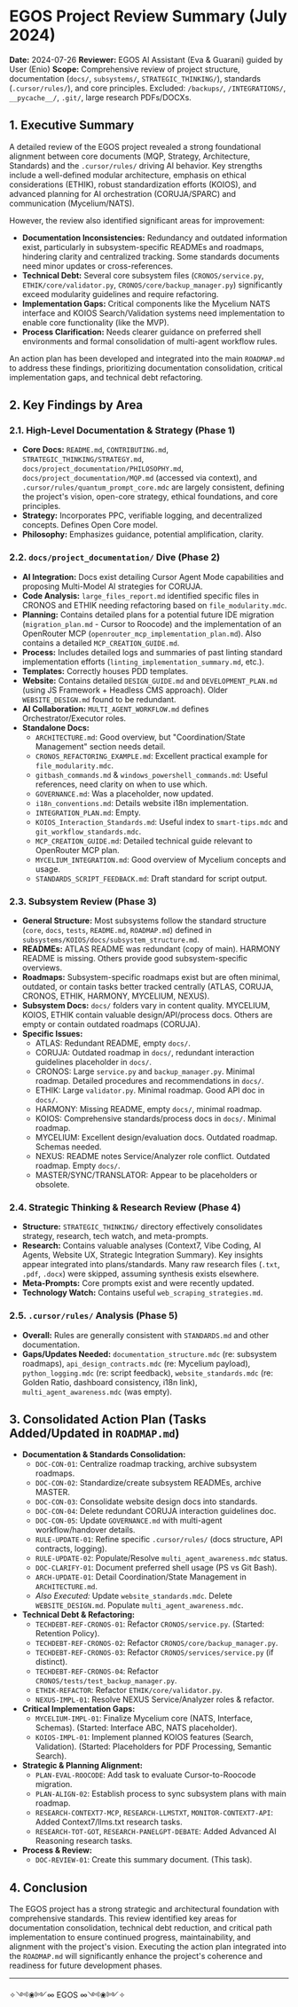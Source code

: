 # EGOS Project Review Summary (July 2024)

**Date:** 2024-07-26
**Reviewer:** EGOS AI Assistant (Eva & Guarani) guided by User (Enio)
**Scope:** Comprehensive review of project structure, documentation (`docs/`, `subsystems/`, `STRATEGIC_THINKING/`), standards (`.cursor/rules/`), and core principles. Excluded: `/backups/`, `/INTEGRATIONS/`, `__pycache__/`, `.git/`, large research PDFs/DOCXs.

## 1. Executive Summary

A detailed review of the EGOS project revealed a strong foundational alignment between core documents (MQP, Strategy, Architecture, Standards) and the `.cursor/rules/` driving AI behavior. Key strengths include a well-defined modular architecture, emphasis on ethical considerations (ETHIK), robust standardization efforts (KOIOS), and advanced planning for AI orchestration (CORUJA/SPARC) and communication (Mycelium/NATS).

However, the review also identified significant areas for improvement:

*   **Documentation Inconsistencies:** Redundancy and outdated information exist, particularly in subsystem-specific READMEs and roadmaps, hindering clarity and centralized tracking. Some standards documents need minor updates or cross-references.
*   **Technical Debt:** Several core subsystem files (`CRONOS/service.py`, `ETHIK/core/validator.py`, `CRONOS/core/backup_manager.py`) significantly exceed modularity guidelines and require refactoring.
*   **Implementation Gaps:** Critical components like the Mycelium NATS interface and KOIOS Search/Validation systems need implementation to enable core functionality (like the MVP).
*   **Process Clarification:** Needs clearer guidance on preferred shell environments and formal consolidation of multi-agent workflow rules.

An action plan has been developed and integrated into the main `ROADMAP.md` to address these findings, prioritizing documentation consolidation, critical implementation gaps, and technical debt refactoring.

## 2. Key Findings by Area

### 2.1. High-Level Documentation & Strategy (Phase 1)

*   **Core Docs:** `README.md`, `CONTRIBUTING.md`, `STRATEGIC_THINKING/STRATEGY.md`, `docs/project_documentation/PHILOSOPHY.md`, `docs/project_documentation/MQP.md` (accessed via context), and `.cursor/rules/quantum_prompt_core.mdc` are largely consistent, defining the project's vision, open-core strategy, ethical foundations, and core principles.
*   **Strategy:** Incorporates PPC, verifiable logging, and decentralized concepts. Defines Open Core model.
*   **Philosophy:** Emphasizes guidance, potential amplification, clarity.

### 2.2. `docs/project_documentation/` Dive (Phase 2)

*   **AI Integration:** Docs exist detailing Cursor Agent Mode capabilities and proposing Multi-Model AI strategies for CORUJA.
*   **Code Analysis:** `large_files_report.md` identified specific files in CRONOS and ETHIK needing refactoring based on `file_modularity.mdc`.
*   **Planning:** Contains detailed plans for a potential future IDE migration (`migration_plan.md` - Cursor to Roocode) and the implementation of an OpenRouter MCP (`openrouter_mcp_implementation_plan.md`). Also contains a detailed `MCP_CREATION_GUIDE.md`.
*   **Process:** Includes detailed logs and summaries of past linting standard implementation efforts (`linting_implementation_summary.md`, etc.).
*   **Templates:** Correctly houses PDD templates.
*   **Website:** Contains detailed `DESIGN_GUIDE.md` and `DEVELOPMENT_PLAN.md` (using JS Framework + Headless CMS approach). Older `WEBSITE_DESIGN.md` found to be redundant.
*   **AI Collaboration:** `MULTI_AGENT_WORKFLOW.md` defines Orchestrator/Executor roles.
*   **Standalone Docs:**
    *   `ARCHITECTURE.md`: Good overview, but "Coordination/State Management" section needs detail.
    *   `CRONOS_REFACTORING_EXAMPLE.md`: Excellent practical example for `file_modularity.mdc`.
    *   `gitbash_commands.md` & `windows_powershell_commands.md`: Useful references, need clarity on when to use which.
    *   `GOVERNANCE.md`: Was a placeholder, now updated.
    *   `i18n_conventions.md`: Details website i18n implementation.
    *   `INTEGRATION_PLAN.md`: Empty.
    *   `KOIOS_Interaction_Standards.md`: Useful index to `smart-tips.mdc` and `git_workflow_standards.mdc`.
    *   `MCP_CREATION_GUIDE.md`: Detailed technical guide relevant to OpenRouter MCP plan.
    *   `MYCELIUM_INTEGRATION.md`: Good overview of Mycelium concepts and usage.
    *   `STANDARDS_SCRIPT_FEEDBACK.md`: Draft standard for script output.

### 2.3. Subsystem Review (Phase 3)

*   **General Structure:** Most subsystems follow the standard structure (`core`, `docs`, `tests`, `README.md`, `ROADMAP.md`) defined in `subsystems/KOIOS/docs/subsystem_structure.md`.
*   **READMEs:** ATLAS README was redundant (copy of main). HARMONY README is missing. Others provide good subsystem-specific overviews.
*   **Roadmaps:** Subsystem-specific roadmaps exist but are often minimal, outdated, or contain tasks better tracked centrally (ATLAS, CORUJA, CRONOS, ETHIK, HARMONY, MYCELIUM, NEXUS).
*   **Subsystem Docs:** `docs/` folders vary in content quality. MYCELIUM, KOIOS, ETHIK contain valuable design/API/process docs. Others are empty or contain outdated roadmaps (CORUJA).
*   **Specific Issues:**
    *   ATLAS: Redundant README, empty `docs/`.
    *   CORUJA: Outdated roadmap in `docs/`, redundant interaction guidelines placeholder in `docs/`.
    *   CRONOS: Large `service.py` and `backup_manager.py`. Minimal roadmap. Detailed procedures and recommendations in `docs/`.
    *   ETHIK: Large `validator.py`. Minimal roadmap. Good API doc in `docs/`.
    *   HARMONY: Missing README, empty `docs/`, minimal roadmap.
    *   KOIOS: Comprehensive standards/process docs in `docs/`. Minimal roadmap.
    *   MYCELIUM: Excellent design/evaluation docs. Outdated roadmap. Schemas needed.
    *   NEXUS: README notes Service/Analyzer role conflict. Outdated roadmap. Empty `docs/`.
    *   MASTER/SYNC/TRANSLATOR: Appear to be placeholders or obsolete.

### 2.4. Strategic Thinking & Research Review (Phase 4)

*   **Structure:** `STRATEGIC_THINKING/` directory effectively consolidates strategy, research, tech watch, and meta-prompts.
*   **Research:** Contains valuable analyses (Context7, Vibe Coding, AI Agents, Website UX, Strategic Integration Summary). Key insights appear integrated into plans/standards. Many raw research files (`.txt`, `.pdf`, `.docx`) were skipped, assuming synthesis exists elsewhere.
*   **Meta-Prompts:** Core prompts exist and were recently updated.
*   **Technology Watch:** Contains useful `web_scraping_strategies.md`.

### 2.5. `.cursor/rules/` Analysis (Phase 5)

*   **Overall:** Rules are generally consistent with `STANDARDS.md` and other documentation.
*   **Gaps/Updates Needed:** `documentation_structure.mdc` (re: subsystem roadmaps), `api_design_contracts.mdc` (re: Mycelium payload), `python_logging.mdc` (re: script feedback), `website_standards.mdc` (re: Golden Ratio, dashboard consistency, i18n link), `multi_agent_awareness.mdc` (was empty).

## 3. Consolidated Action Plan (Tasks Added/Updated in `ROADMAP.md`)

*   **Documentation & Standards Consolidation:**
    *   `DOC-CON-01`: Centralize roadmap tracking, archive subsystem roadmaps.
    *   `DOC-CON-02`: Standardize/create subsystem READMEs, archive MASTER.
    *   `DOC-CON-03`: Consolidate website design docs into standards.
    *   `DOC-CON-04`: Delete redundant CORUJA interaction guidelines doc.
    *   `DOC-CON-05`: Update `GOVERNANCE.md` with multi-agent workflow/handover details.
    *   `RULE-UPDATE-01`: Refine specific `.cursor/rules/` (docs structure, API contracts, logging).
    *   `RULE-UPDATE-02`: Populate/Resolve `multi_agent_awareness.mdc` status.
    *   `DOC-CLARIFY-01`: Document preferred shell usage (PS vs Git Bash).
    *   `ARCH-UPDATE-01`: Detail Coordination/State Management in `ARCHITECTURE.md`.
    *   *Also Executed:* Update `website_standards.mdc`. Delete `WEBSITE_DESIGN.md`. Populate `multi_agent_awareness.mdc`.
*   **Technical Debt & Refactoring:**
    *   `TECHDEBT-REF-CRONOS-01`: Refactor `CRONOS/service.py`. (Started: Retention Policy).
    *   `TECHDEBT-REF-CRONOS-02`: Refactor `CRONOS/core/backup_manager.py`.
    *   `TECHDEBT-REF-CRONOS-03`: Refactor `CRONOS/services/service.py` (if distinct).
    *   `TECHDEBT-REF-CRONOS-04`: Refactor `CRONOS/tests/test_backup_manager.py`.
    *   `ETHIK-REFACTOR`: Refactor `ETHIK/core/validator.py`.
    *   `NEXUS-IMPL-01`: Resolve NEXUS Service/Analyzer roles & refactor.
*   **Critical Implementation Gaps:**
    *   `MYCELIUM-IMPL-01`: Finalize Mycelium core (NATS, Interface, Schemas). (Started: Interface ABC, NATS placeholder).
    *   `KOIOS-IMPL-01`: Implement planned KOIOS features (Search, Validation). (Started: Placeholders for PDF Processing, Semantic Search).
*   **Strategic & Planning Alignment:**
    *   `PLAN-EVAL-ROOCODE`: Add task to evaluate Cursor-to-Roocode migration.
    *   `PLAN-ALIGN-02`: Establish process to sync subsystem plans with main roadmap.
    *   `RESEARCH-CONTEXT7-MCP`, `RESEARCH-LLMSTXT`, `MONITOR-CONTEXT7-API`: Added Context7/llms.txt research tasks.
    *   `RESEARCH-TOT-GOT`, `RESEARCH-PANELGPT-DEBATE`: Added Advanced AI Reasoning research tasks.
*   **Process & Review:**
    *   `DOC-REVIEW-01`: Create this summary document. (This task).

## 4. Conclusion

The EGOS project has a strong strategic and architectural foundation with comprehensive standards. This review identified key areas for documentation consolidation, technical debt reduction, and critical path implementation to ensure continued progress, maintainability, and alignment with the project's vision. Executing the action plan integrated into the `ROADMAP.md` will significantly enhance the project's coherence and readiness for future development phases.

---

✧༺❀༻∞ EGOS ∞༺❀༻✧ 
